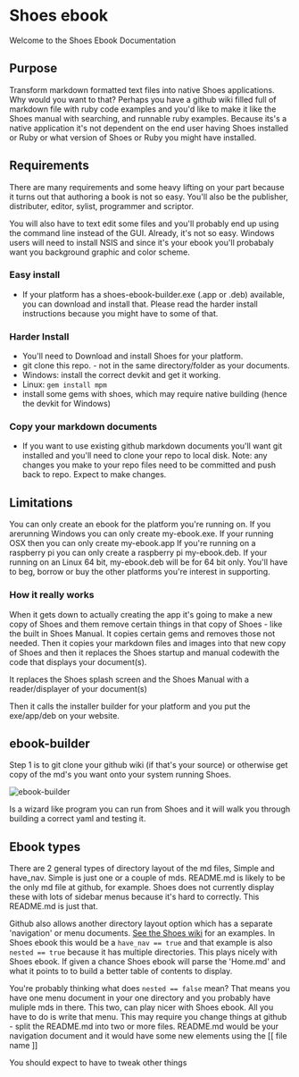 # Shoes ebook

Welcome to the Shoes Ebook Documentation

## Purpose

Transform markdown formatted text files into native Shoes applications. Why 
would you want to that? Perhaps you have a github wiki filled full of 
markdown file with ruby code examples and you'd like to make it like the Shoes
manual with searching, and runnable ruby examples. Because its's a native application
it's not dependent on the end user having Shoes installed or Ruby or what version of Shoes
or Ruby you might have installed.

## Requirements

There are many requirements and some heavy lifting on your part because it turns out
that authoring a book is not so easy. You'll also be the publisher, distributer, editor,
sylist, programmer and scriptor. 

You will also have to text edit some files and you'll probably end up using 
the command line instead of the GUI. Already, it's not so easy. Windows users
will need to install NSIS and since it's your ebook you'll probabaly want you
background graphic and color scheme. 

### Easy install

* If your platform has a shoes-ebook-builder.exe (.app or .deb) available, you can download and
  install that. Please read the harder install instructions because you might have to
  some of that. 
  
### Harder Install

* You'll need to Download and install Shoes for your platform. 
* git clone this repo. - not in the same directory/folder as your documents.
* Windows: install the correct devkit and get it working.
* Linux: `gem install mpm`
* install some gems with shoes, which may require native building (hence the devkit for Windows)

### Copy your markdown documents

* If you want to use existing github markdown documents you'll want git installed and you'll
  need to clone your repo to local disk. Note: any changes you make to your
  repo files need to be committed and push back to repo.  Expect to make changes.


## Limitations

You can only create an ebook for the platform you're running on.  If you arerunning Windows
you can only create my-ebook.exe. If your running OSX then you can only create my-ebook.app
If you're running on a raspberry pi you can only create a raspberry pi my-ebook.deb. If your 
running on an Linux 64 bit, my-ebook.deb will be for 64 bit only. You'll have to beg, borrow or buy
the other platforms you're interest in supporting. 

### How it really works

When it gets down to actually creating the app it's going to make a new copy of Shoes
and them remove certain things in that copy of Shoes - like the built in Shoes Manual. It copies certain
gems and removes those not needed.  Then it copies your markdown files and images into that new copy of Shoes
and then it replaces the Shoes startup and manual codewith the code that displays your document(s). 

It replaces the Shoes splash screen and the Shoes Manual with a reader/displayer of your document(s)

Then it calls the  installer builder for your platform and you put the exe/app/deb on your website. 

## ebook-builder

Step 1 is to git clone your github wiki (if that's your source) or otherwise get copy of the
md's you want onto your system running Shoes. 

![ebook-builder](https://cloud.githubusercontent.com/assets/222691/21376329/4e90d74e-c6f1-11e6-894d-0ff8a75a9839.png)

Is a wizard like program you can run from Shoes and it will walk you through building a
correct yaml and testing it.

## Ebook types

There are 2 general types of directory layout of the md files, Simple and have_nav. Simple is
just one or a couple of mds. README.md is likely to be the only md file at github, for example. Shoes does
not currently display these with lots of sidebar menus because it's hard to correctly. This README.md is just that.

Github also allows another directory layout option which has a separate 'navigation' or menu documents. 
[See the Shoes wiki](https://github.com/Shoes3/shoes3/wiki) for an examples. In Shoes ebook this would be a 
`have_nav == true` and that example is also `nested == true` because it has multiple directories. This plays 
nicely with Shoes ebook. If given a chance Shoes ebook will parse the 'Home.md' and what it points to
to build a better table of contents to display. 

You're probably thinking what does `nested == false` mean? That means you have one menu document in your one directory and you probably 
have muliple mds in there. This two, can play nicer with Shoes ebook. All you have to do is write that menu.
This may require you change things at github - split the README.md into two or more files. README.md would be 
your navigation document and it would have some new elements using the [[ file name ]] 

You should expect to have to tweak other things

